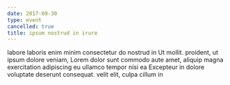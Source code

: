 ```yaml
---
date: 2017-09-30
type: event
cancelled: true
title: ipsum nostrud in irure
---
```

labore laboris enim minim consectetur do nostrud in Ut mollit. proident, ut ipsum dolore veniam, Lorem dolor sunt commodo aute amet, aliquip magna exercitation adipiscing eu ullamco tempor nisi ea Excepteur in dolore voluptate deserunt consequat. velit elit, culpa cillum in